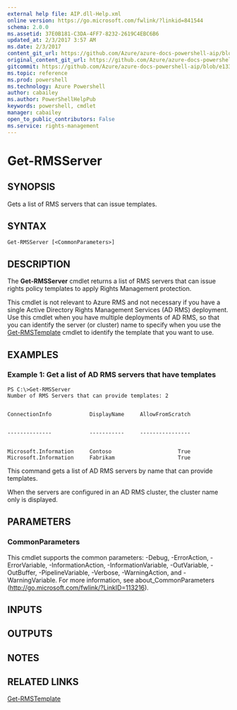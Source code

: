 ```yaml
---
external help file: AIP.dll-Help.xml
online version: https://go.microsoft.com/fwlink/?linkid=841544
schema: 2.0.0
ms.assetid: 37E0B181-C3DA-4FF7-8232-2619C4EBC6B6
updated_at: 2/3/2017 3:57 AM
ms.date: 2/3/2017
content_git_url: https://github.com/Azure/azure-docs-powershell-aip/blob/master/Azure%20Information%20Protection/AIP/vlatest/Get-RMSServer.md
original_content_git_url: https://github.com/Azure/azure-docs-powershell-aip/blob/master/Azure%20Information%20Protection/AIP/vlatest/Get-RMSServer.md
gitcommit: https://github.com/Azure/azure-docs-powershell-aip/blob/e1336b3bb1bef408441bf75eeb039ef49d5b9fec/Azure%20Information%20Protection/AIP/vlatest/Get-RMSServer.md
ms.topic: reference
ms.prod: powershell
ms.technology: Azure Powershell
author: cabailey
ms.author: PowerShellHelpPub
keywords: powershell, cmdlet
manager: cabailey
open_to_public_contributors: False
ms.service: rights-management
---
```


# Get-RMSServer

## SYNOPSIS
Gets a list of RMS servers that can issue templates.

## SYNTAX

```
Get-RMSServer [<CommonParameters>]
```

## DESCRIPTION
The **Get-RMSServer** cmdlet returns a list of RMS servers that can issue rights policy templates to apply Rights Management protection.

This cmdlet is not relevant to Azure RMS and not necessary if you have a single Active Directory Rights Management Services (AD RMS) deployment. Use this cmdlet when you have multiple deployments of AD RMS, so that you can identify the server (or cluster) name to specify when you use the [Get-RMSTemplate](./Get-RMSTemplate.md) cmdlet to identify the template that you want to use.

## EXAMPLES

### Example 1: Get a list of AD RMS servers that have templates
```
PS C:\>Get-RMSServer
Number of RMS Servers that can provide templates: 2


ConnectionInfo            DisplayName     AllowFromScratch


--------------            -----------     ----------------


Microsoft.Information     Contoso                     True
Microsoft.Information     Fabrikam                    True
```

This command gets a list of AD RMS servers by name that can provide templates. 

When the servers are configured in an AD RMS cluster, the cluster name only is displayed.

## PARAMETERS

### CommonParameters
This cmdlet supports the common parameters: -Debug, -ErrorAction, -ErrorVariable, -InformationAction, -InformationVariable, -OutVariable, -OutBuffer, -PipelineVariable, -Verbose, -WarningAction, and -WarningVariable. For more information, see about_CommonParameters (http://go.microsoft.com/fwlink/?LinkID=113216).

## INPUTS

## OUTPUTS

## NOTES

## RELATED LINKS

[Get-RMSTemplate](xref:AIP/vlatest/Get-RMSTemplate.md)
